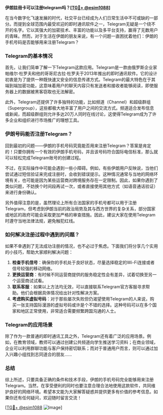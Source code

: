 **伊朗註冊卡可以注册telegram吗？[[TG💪+ @esim1088](https://t.me/s/esim1088)]**

在当今数字化飞速发展的时代，社交平台已经成为人们日常生活中不可或缺的一部分。而提到全球范围内最受欢迎的即时通讯软件之一，Telegram无疑是一个绕不开的名字。它以其强大的加密技术、丰富的功能以及多平台支持，赢得了无数用户的青睐。然而，对于生活在伊朗的朋友来说，有一个问题一直困扰着他们：伊朗的手机号码是否能够用来注册Telegram？

### Telegram的基本情况

首先，让我们简单了解一下Telegram这款应用。Telegram是一款由俄罗斯企业家帕维尔·杜罗夫和他的哥哥尼古拉·杜罗夫于2013年推出的即时通讯软件。它的设计初衷是为了提供一种既快速又安全的信息传递方式。Telegram的最大特色在于其端到端加密功能，这意味着用户的聊天内容只有发送者和接收者能够阅读，即使服务器上的数据被黑客窃取也无法解密。

此外，Telegram还提供了许多独特的功能，比如频道（Channel）和超级群组（Supergroup），这些都极大地丰富了用户之间的交流方式。频道适合发布信息或新闻，而超级群组则允许多达20万人同时在线讨论，这使得Telegram成为了许多企业和组织进行市场推广的理想工具。

### 伊朗号码能否注册Telegram？

回到最初的问题——伊朗的手机号码究竟能否用来注册Telegram？答案是肯定的！只要你拥有一个有效的伊朗手机号码，并且该号码符合国际电信标准，那么就可以轻松完成Telegram账号的创建过程。

不过，在实际操作中可能会遇到一些小障碍。例如，有些伊朗用户反映说，当他们尝试通过短信验证来完成注册时，会收到错误提示。这种情况通常与当地的网络环境有关，也可能是因为某些运营商对跨境服务存在一定限制。因此，如果你遇到了类似问题，不妨换个时间段再试一次，或者直接使用其他方式（如语音通话验证）来进行身份确认。

另外值得注意的是，虽然理论上所有合法国家的手机号都可以用于注册Telegram，但考虑到伊朗当前的政治局势及其与西方世界的复杂关系，部分国家或地区的政府可能会采取更加严格的审查措施。因此，建议大家在使用Telegram时遵守当地法律法规，避免触犯红线。

### 如何解决注册过程中遇到的问题？

如果不幸遇到了无法成功注册的情况，也不必过于焦虑。下面我们将分享几个实用的小技巧，帮助大家顺利解决问题：

1. **检查手机信号**：确保你的手机处于良好状态，尽量选择稳定的Wi-Fi连接或者信号较强的移动网络。
2. **更换运营商**：有时候不同运营商提供的服务稳定性会有差异，试着切换至另一个运营商试试看。
3. **联系客服**：如果以上方法均无效，可以直接联系Telegram官方客服寻求帮助。他们会根据具体情况给出针对性解决方案。
4. **考虑购买虚拟号码**：对于那些屡次失败但仍渴望使用Telegram的人来说，购买一张支持国际漫游的虚拟号码或许是个不错的选择。这种号码可以在多个国家和地区正常使用，非常适合需要频繁跨国沟通的人士。

### Telegram的应用场景

除了作为一款普通的即时通讯工具之外，Telegram还有着广泛的应用场景。例如，在教育领域，教师可以通过创建公共频道向学生推送学习资料；在商业领域，企业可以利用群聊功能与客户保持密切联系；而对于普通用户而言，则可以通过加入兴趣小组找到志同道合的朋友……

### 总结

综上所述，只要具备正确的条件和技术手段，伊朗的手机号码完全能够用来注册Telegram。当然，在享受便利的同时也要注意合理合法地使用这款软件，共同维护良好的网络环境。希望本文能为大家解答疑惑并提供更多有价值的参考信息。如果你还有任何疑问，欢迎随时留言交流！

[[TG💪+ @esim1088](https://t.me/s/esim1088) ![Image](https://i.postimg.cc/4NQfJmqS/Snipaste-2025-05-13-00-14-12.png)]